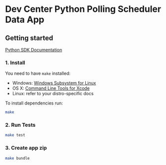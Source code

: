 # Dev Center Python Polling Scheduler Data App

## Getting started

[Python SDK Documentation](https://corva-ai.github.io/python-sdk)

### 1. Install

You need to have `make` installed:
    
- Windows: [Windows Subsystem for Linux](https://docs.microsoft.com/en-us/windows/wsl/install)
- OS X: [Command Line Tools for Xcode](https://developer.apple.com/download/more/)
- Linux: refer to your distro-specific docs

To install dependencies run:

```sh
make
```

### 2. Run Tests

```sh
make test
```

### 3. Create app zip

```sh
make bundle
```
